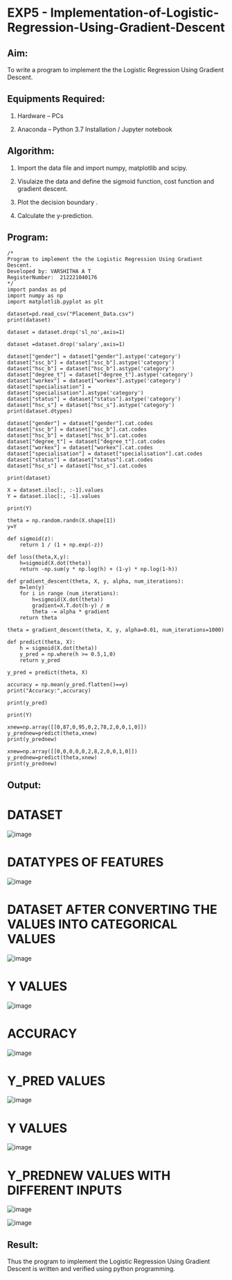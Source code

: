 # EXP5 - Implementation-of-Logistic-Regression-Using-Gradient-Descent

## Aim:
To write a program to implement the the Logistic Regression Using Gradient Descent.

## Equipments Required:
1. Hardware – PCs
   
2. Anaconda – Python 3.7 Installation / Jupyter notebook

## Algorithm:
1. Import the data file and import numpy, matplotlib and scipy.

2. Visulaize the data and define the sigmoid function, cost function and gradient descent.

3. Plot the decision boundary .

4. Calculate the y-prediction.

## Program:
```
/*
Program to implement the the Logistic Regression Using Gradient Descent.
Developed by: VARSHITHA A T
RegisterNumber:  212221040176
*/
import pandas as pd
import numpy as np
import matplotlib.pyplot as plt

dataset=pd.read_csv("Placement_Data.csv")
print(dataset)

dataset = dataset.drop('sl_no',axis=1)

dataset =dataset.drop('salary',axis=1)

dataset["gender"] = dataset["gender"].astype('category')
dataset["ssc_b"] = dataset["ssc_b"].astype('category')
dataset["hsc_b"] = dataset["hsc_b"].astype('category')
dataset["degree_t"] = dataset["degree_t"].astype('category')
dataset["workex"] = dataset["workex"].astype('category')
dataset["specialisation"] = dataset["specialisation"].astype('category')
dataset["status"] = dataset["status"].astype('category')
dataset["hsc_s"] = dataset["hsc_s"].astype('category')
print(dataset.dtypes)

dataset["gender"] = dataset["gender"].cat.codes
dataset["ssc_b"] = dataset["ssc_b"].cat.codes
dataset["hsc_b"] = dataset["hsc_b"].cat.codes
dataset["degree_t"] = dataset["degree_t"].cat.codes
dataset["workex"] = dataset["workex"].cat.codes
dataset["specialisation"] = dataset["specialisation"].cat.codes
dataset["status"] = dataset["status"].cat.codes
dataset["hsc_s"] = dataset["hsc_s"].cat.codes

print(dataset)

X = dataset.iloc[:, :-1].values
Y = dataset.iloc[:, -1].values

print(Y)

theta = np.random.randn(X.shape[1])
y=Y

def sigmoid(z):
    return 1 / (1 + np.exp(-z))

def loss(theta,X,y):
    h=sigmoid(X.dot(theta))
    return -np.sum(y * np.log(h) + (1-y) * np.log(1-h))

def gradient_descent(theta, X, y, alpha, num_iterations):
    m=len(y)
    for i in range (num_iterations):
        h=sigmoid(X.dot(theta))
        gradient=X.T.dot(h-y) / m
        theta -= alpha * gradient
    return theta

theta = gradient_descent(theta, X, y, alpha=0.01, num_iterations=1000)

def predict(theta, X):
    h = sigmoid(X.dot(theta))
    y_pred = np.where(h >= 0.5,1,0)
    return y_pred

y_pred = predict(theta, X)

accuracy = np.mean(y_pred.flatten()==y)
print("Accuracy:",accuracy)

print(y_pred)

print(Y)

xnew=np.array([[0,87,0,95,0,2,78,2,0,0,1,0]])
y_prednew=predict(theta,xnew)
print(y_prednew)

xnew=np.array([[0,0,0,0,0,2,8,2,0,0,1,0]])
y_prednew=predict(theta,xnew)
print(y_prednew)
```

## Output:
# DATASET
![image](https://github.com/K-Dharshini/-Implementation-of-Logistic-Regression-Using-Gradient-Descent/assets/139334830/c4c499d3-e6fd-45b8-a742-e5005c5c1dae)

# DATATYPES OF FEATURES
![image](https://github.com/K-Dharshini/-Implementation-of-Logistic-Regression-Using-Gradient-Descent/assets/139334830/52427308-354f-4c6e-8dd2-a93f93672231)

# DATASET AFTER CONVERTING THE VALUES INTO CATEGORICAL VALUES
![image](https://github.com/K-Dharshini/-Implementation-of-Logistic-Regression-Using-Gradient-Descent/assets/139334830/e2a8d300-ce50-4bd2-9afe-56adeed95d16)

# Y VALUES
![image](https://github.com/K-Dharshini/-Implementation-of-Logistic-Regression-Using-Gradient-Descent/assets/139334830/93f40beb-77fb-4d5b-95bd-bec06b89434d)

# ACCURACY
![image](https://github.com/K-Dharshini/-Implementation-of-Logistic-Regression-Using-Gradient-Descent/assets/139334830/9f65f077-c41b-472d-af67-de6b50289f0f)

# Y_PRED VALUES
![image](https://github.com/K-Dharshini/-Implementation-of-Logistic-Regression-Using-Gradient-Descent/assets/139334830/33646553-c8ea-4296-84de-e95c98237ab9)

# Y VALUES 
![image](https://github.com/K-Dharshini/-Implementation-of-Logistic-Regression-Using-Gradient-Descent/assets/139334830/c49d8974-f0a1-4071-9208-c24240ab58de)

# Y_PREDNEW VALUES WITH DIFFERENT INPUTS
![image](https://github.com/K-Dharshini/-Implementation-of-Logistic-Regression-Using-Gradient-Descent/assets/139334830/144d406f-8acc-43c8-a360-75d1f11a35e4)

![image](https://github.com/K-Dharshini/-Implementation-of-Logistic-Regression-Using-Gradient-Descent/assets/139334830/c1809ed4-067a-420a-960d-7527d4de1217)

## Result:
Thus the program to implement the Logistic Regression Using Gradient Descent is written and verified using python programming.
